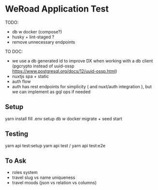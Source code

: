 # WeRoad Application Test

TODO:

- db w docker (compose?)
- husky + lint-staged ?
- remove unnecessary endpoints

TO DOC:

- we use a db generated id to improve DX when working with a db client (pgcrypto instead of uuid-ossp https://www.postgresql.org/docs/12/uuid-ossp.html)
- nuxtjs spa + static
- auth flow
- auth has rest endpoints for simplicity ( and nuxt/auth integration ), but we can implement as gql ops if needed

## Setup

yarn install
fill .env
setup db w docker
migrate + seed
start

## Testing

yarn api test:setup
yarn api test / yarn api test:e2e

## To Ask

- roles system
- travel slug vs name uniqueness
- travel moods (json vs relation vs columns)
